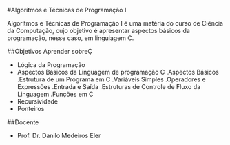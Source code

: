 #Algorítmos e Técnicas de Programação I

Algorítmos e Técnicas de Programação I é uma matéria do curso de Ciência da Computação, cujo objetivo é apresentar aspectos básicos da programação, nesse caso, em linguiagem C.

##Objetivos
Aprender sobreÇ
  - Lógica da Programação
  - Aspectos Básicos da Linguagem de programação C
      .Aspectos Básicos
      .Estrutura de um Programa em C
      .Variáveis Simples
      .Operadores e Expressões
      .Entrada e Saída
      .Estruturas de Controle de Fluxo da Linguagem
      .Funções em C
  - Recursividade
  - Ponteiros

##Docente
  - Prof. Dr. Danilo Medeiros Eler
